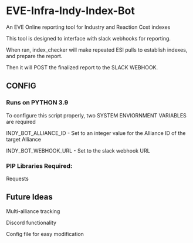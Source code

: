 # EVE-Infra-Indy-Index-Bot
An EVE Online reporting tool for Industry and Reaction Cost indexes

This tool is designed to interface with slack webhooks for reporting.

When ran, index_checker will make repeated ESI pulls to establish indexes, and prepare the report.

Then it will POST the finalized report to the SLACK WEBHOOK.

## CONFIG ##

### Runs on PYTHON 3.9

To configure this script properly, two SYSTEM ENVIORNMENT VARIABLES are required

INDY_BOT_ALLIANCE_ID - Set to an integer value for the Alliance ID of the target Alliance

INDY_BOT_WEBHOOK_URL - Set to the slack webhook URL


### PIP Libraries Required:

Requests

## Future Ideas ##

Multi-alliance tracking

Discord functionality

Config file for easy modification
